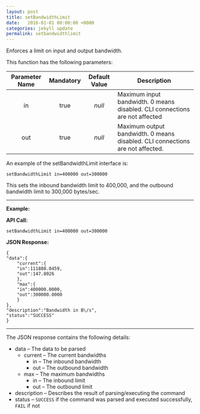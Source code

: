 ```yaml
---
layout: post
title: setBandwidthLimit
date:   2016-01-01 00:00:00 +0000
categories: jekyll update
permalink: setbandwidthlimit
---
```


Enforces a limit on input and output bandwidth.

This function has the following parameters:

| **Parameter Name** | **Mandatory** | **Default Value** | **Description**                          |
| :----------------: | :-----------: | :---------------: | ---------------------------------------- |
|         in         |     true      |      *null*       | Maximum input bandwidth. 0 means disabled. CLI connections are not affected |
|        out         |     true      |      *null*       | Maximum output bandwidth. 0 means disabled. CLI connections are not affected. |

An example of the setBandwidthLimit interface is:

``` 
setBandwidthLimit in=400000 out=300000
```

This sets the inbound bandwidth limit to 400,000, and the outbound bandwidth limit to 300,000 bytes/sec.

------

**Example:**

**API Call:**

``` 
setBandwidthLimit in=400000 out=300000
```

**JSON Response:**

``` 
{
"data":{
    "current":{
    "in":111880.0459,
    "out":147.8026
    },
    "max":{
    "in":400000.0000,
    "out":300000.0000
    }
},
"description":"Bandwidth in B\/s",
"status":"SUCCESS"
}
```

------

The JSON response contains the following details:

- data – The data to be parsed
  - current – The current bandwidths
    - in – The inbound bandwidth
    - out – The outbound bandwidth
  - max – The maximum bandwidths
    - in – The inbound limit
    - out – The outbound limit
- description – Describes the result of parsing/executing the command
- status – `SUCCESS` if the command was parsed and executed successfully, `FAIL` if not
